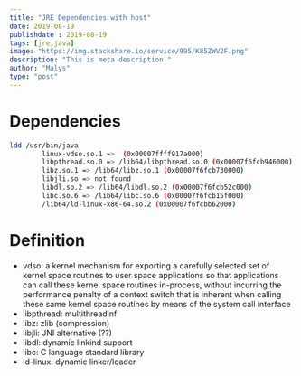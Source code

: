 ```yaml
---
title: "JRE Dependencies with host"
date: 2019-08-19
publishdate : 2019-08-19
tags: [jre,java]
image: "https://img.stackshare.io/service/995/K85ZWV2F.png"
description: "This is meta description."
author: "Malys"
type: "post"
---
```


# Dependencies 

```bash
ldd /usr/bin/java
        linux-vdso.so.1 =>  (0x00007ffff917a000) 
        libpthread.so.0 => /lib64/libpthread.so.0 (0x00007f6fcb946000)
        libz.so.1 => /lib64/libz.so.1 (0x00007f6fcb730000)
        libjli.so => not found
        libdl.so.2 => /lib64/libdl.so.2 (0x00007f6fcb52c000)
        libc.so.6 => /lib64/libc.so.6 (0x00007f6fcb15f000)
        /lib64/ld-linux-x86-64.so.2 (0x00007f6fcbb62000)
```

# Definition

* vdso: a kernel mechanism for exporting a carefully selected set of kernel space routines to user space applications so that applications can call these kernel space routines in-process, without incurring the performance penalty of a context switch that is inherent when calling these same kernel space routines by means of the system call interface
* libpthread: multithreadinf
* libz: zlib (compression)
* libjli: JNI alternative (??)
* libdl: dynamic linkind support
* libc: C language standard library
* ld-linux: dynamic linker/loader
